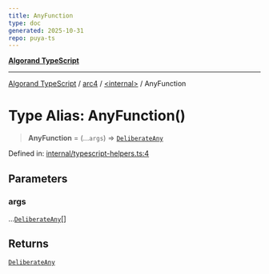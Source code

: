 ```yaml
---
title: AnyFunction
type: doc
generated: 2025-10-31
repo: puya-ts
---
```

[**Algorand TypeScript**](../../../README.md)

***

[Algorand TypeScript](../../../modules.md) / [arc4](../../README.md) / [\<internal\>](../README.md) / AnyFunction

# Type Alias: AnyFunction()

> **AnyFunction** = (...`args`) => [`DeliberateAny`](../../../index/-internal-/type-aliases/DeliberateAny.md)

Defined in: [internal/typescript-helpers.ts:4](https://github.com/algorandfoundation/puya-ts/blob/main/packages/algo-ts/src/internal/typescript-helpers.ts#L4)

## Parameters

### args

...[`DeliberateAny`](../../../index/-internal-/type-aliases/DeliberateAny.md)[]

## Returns

[`DeliberateAny`](../../../index/-internal-/type-aliases/DeliberateAny.md)
